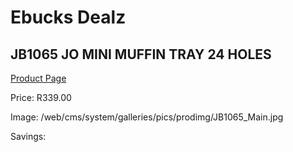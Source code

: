 
# Ebucks Dealz
## JB1065 JO MINI MUFFIN TRAY 24 HOLES
[Product Page](https://www.ebucks.com/web/shop/productSelected.do?prodId=1135623892&catId=714962196)

Price: R339.00

Image: /web/cms/system/galleries/pics/prodimg/JB1065_Main.jpg

Savings: 


	